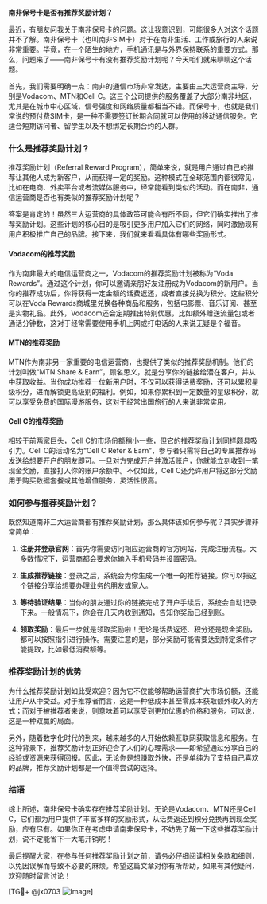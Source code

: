 **南非保号卡是否有推荐奖励计划？**

最近，有朋友问我关于南非保号卡的问题。这让我意识到，可能很多人对这个话题并不了解。南非保号卡（也叫南非SIM卡）对于在南非生活、工作或旅行的人来说非常重要。毕竟，在一个陌生的地方，手机通讯是与外界保持联系的重要方式。那么，问题来了——南非保号卡有没有推荐奖励计划呢？今天咱们就来聊聊这个话题。

首先，我们需要明确一点：南非的通信市场非常发达，主要由三大运营商主导，分别是Vodacom、MTN和Cell C。这三个公司提供的服务覆盖了大部分南非地区，尤其是在城市中心区域，信号强度和网络质量都相当不错。而保号卡，也就是我们常说的预付费SIM卡，是一种不需要签订长期合同就可以使用的移动通信服务。它适合短期访问者、留学生以及不想绑定长期合约的人群。

### 什么是推荐奖励计划？

推荐奖励计划（Referral Reward Program），简单来说，就是用户通过自己的推荐让其他人成为新客户，从而获得一定的奖励。这种模式在全球范围内都很常见，比如在电商、外卖平台或者流媒体服务中，经常能看到类似的活动。而在南非，通信运营商是否也有类似的推荐奖励计划呢？

答案是肯定的！虽然三大运营商的具体政策可能会有所不同，但它们确实推出了推荐奖励计划。这些计划的核心目的是吸引更多用户加入它们的网络，同时激励现有用户积极推广自己的品牌。接下来，我们就来看看具体有哪些奖励形式。

#### Vodacom的推荐奖励

作为南非最大的电信运营商之一，Vodacom的推荐奖励计划被称为“Voda Rewards”。通过这个计划，你可以邀请亲朋好友注册成为Vodacom的新用户。当你的推荐成功后，你将获得一定金额的话费返还，或者直接兑换为积分。这些积分可以在Voda Rewards商城里兑换各种商品和服务，包括电影票、音乐订阅、甚至是实物礼品。此外，Vodacom还会定期推出特别优惠，比如额外赠送流量包或者通话分钟数，这对于经常需要使用手机上网或打电话的人来说无疑是个福音。

#### MTN的推荐奖励

MTN作为南非另一家重要的电信运营商，也提供了类似的推荐奖励机制。他们的计划叫做“MTN Share & Earn”，顾名思义，就是分享你的链接给潜在客户，并从中获取收益。当你成功推荐一位新用户时，不仅可以获得话费奖励，还可以累积星级积分，进而解锁更高级别的福利。例如，如果你累积到一定数量的星级积分，就可以享受免费的国际漫游服务，这对于经常出国旅行的人来说非常实用。

#### Cell C的推荐奖励

相较于前两家巨头，Cell C的市场份额稍小一些，但它的推荐奖励计划同样颇具吸引力。Cell C的活动名为“Cell C Refer & Earn”，参与者只需将自己的专属推荐码发送给想要开户的朋友即可。一旦对方完成开户并激活账户，你就能立刻收到一笔现金奖励，直接打入你的账户余额中。不仅如此，Cell C还允许用户将这部分奖励用于购买数据套餐或其他增值服务，灵活性很高。

### 如何参与推荐奖励计划？

既然知道南非三大运营商都有推荐奖励计划，那么具体该如何参与呢？其实步骤非常简单：

1. **注册并登录官网**：首先你需要访问相应运营商的官方网站，完成注册流程。大多数情况下，运营商都会要求你输入手机号码并设置密码。
   
2. **生成推荐链接**：登录之后，系统会为你生成一个唯一的推荐链接。你可以把这个链接分享给想要办理业务的朋友或家人。

3. **等待验证结果**：当你的朋友通过你的链接完成了开户手续后，系统会自动记录下来。一般情况下，你会在几天内收到通知，告知你奖励已经到账。

4. **领取奖励**：最后一步就是领取奖励啦！无论是话费返还、积分还是现金奖励，都可以按照指引进行操作。需要注意的是，部分奖励可能需要达到特定条件才能提取，比如最低消费额等。

### 推荐奖励计划的优势

为什么推荐奖励计划如此受欢迎？因为它不仅能够帮助运营商扩大市场份额，还能让用户从中受益。对于推荐者而言，这是一种低成本甚至零成本获取额外收入的方式；而对于被推荐者来说，则意味着可以享受到更加优惠的价格和服务。可以说，这是一种双赢的局面。

另外，随着数字化时代的到来，越来越多的人开始依赖互联网获取信息和服务。在这种背景下，推荐奖励计划正好迎合了人们的心理需求——即希望通过分享自己的经验或资源来获得回报。因此，无论你是想赚取外快，还是单纯为了支持自己喜欢的品牌，推荐奖励计划都是一个值得尝试的选择。

### 结语

综上所述，南非保号卡确实存在推荐奖励计划。无论是Vodacom、MTN还是Cell C，它们都为用户提供了丰富多样的奖励形式，从话费返还到积分兑换再到现金奖励，应有尽有。如果你正在考虑申请南非保号卡，不妨先了解一下这些推荐奖励计划，说不定能省下一大笔开销呢！

最后提醒大家，在参与任何推荐奖励计划之前，请务必仔细阅读相关条款和细则，以免因误解而导致不必要的麻烦。希望这篇文章对你有所帮助，如果有其他疑问，欢迎随时留言讨论！

[TG💪+ @jx0703 ![Image](https://github.com/user-attachments/assets/dbca1d08-cadb-493c-b0ec-ad6f7a83f270)]